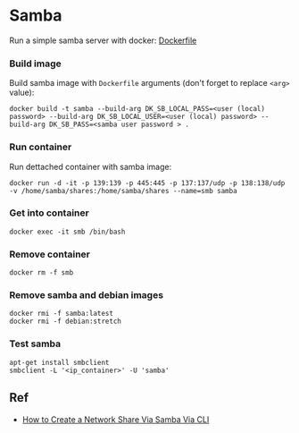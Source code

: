 # Samba
Run a simple samba server with docker: [Dockerfile](/samba/Dockerfile) 

### Build image
Build samba image with `Dockerfile` arguments (don't forget to replace `<arg>` value):

	docker build -t samba --build-arg DK_SB_LOCAL_PASS=<user (local) password> --build-arg DK_SB_LOCAL_USER=<user (local) password> --build-arg DK_SB_PASS=<samba user password > .
	
### Run container
Run dettached container with samba image:

	docker run -d -it -p 139:139 -p 445:445 -p 137:137/udp -p 138:138/udp -v /home/samba/shares:/home/samba/shares --name=smb samba
	
### Get into container

	docker exec -it smb /bin/bash
	
### Remove container

	docker rm -f smb
	
### Remove samba and debian images 

	docker rmi -f samba:latest
	docker rmi -f debian:stretch
	
### Test samba

	apt-get install smbclient
	smbclient -L '<ip_container>' -U 'samba'

## Ref
- [How to Create a Network Share Via Samba Via CLI](https://help.ubuntu.com/community/How%20to%20Create%20a%20Network%20Share%20Via%20Samba%20Via%20CLI%20%28Command-line%20interface/Linux%20Terminal%29%20-%20Uncomplicated%2C%20Simple%20and%20Brief%20Way%21)
	

